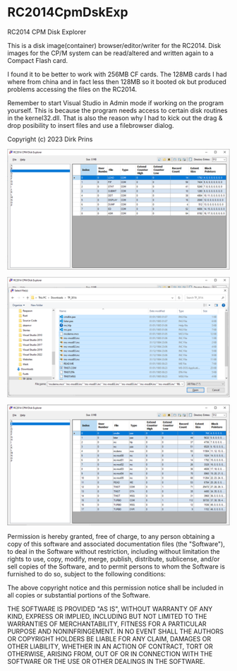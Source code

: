 # RC2014CpmDskExp
RC2014 CPM Disk Explorer

This is a disk image(container) browser/editor/writer for the RC2014.
Disk images for the CP/M system can be read/altered and written again to a Compact Flash card.

I found it to be better to work with 256MB CF cards.
The 128MB cards I had where from china and in fact less then 128MB so it booted ok but produced problems accessing the files on the RC2014.

Remember to start Visual Studio in Admin mode if working on the program yourself.
This is because the program needs access to certain disk routines in the kernel32.dll.
That is also the reason why I had to kick out the drag & drop posibility to insert files and use a filebrowser dialog.

Copyright (c) 2023 Dirk Prins

![Screenshot](ScreenShot1.png)

![Screenshot](ScreenShot2.png)

![Screenshot](ScreenShot3.png)

Permission is hereby granted, free of charge, to any person obtaining a copy of this software and associated documentation files (the "Software"), to deal in the Software without restriction, including without limitation the rights to use, copy, modify, merge, publish, distribute, sublicense, and/or sell copies of the Software, and to permit persons to whom the Software is furnished to do so, subject to the following conditions:

The above copyright notice and this permission notice shall be included in all copies or substantial portions of the Software.

THE SOFTWARE IS PROVIDED "AS IS", WITHOUT WARRANTY OF ANY KIND, EXPRESS OR IMPLIED, INCLUDING BUT NOT LIMITED TO THE WARRANTIES OF MERCHANTABILITY, FITNESS FOR A PARTICULAR PURPOSE AND NONINFRINGEMENT. IN NO EVENT SHALL THE AUTHORS OR COPYRIGHT HOLDERS BE LIABLE FOR ANY CLAIM, DAMAGES OR OTHER LIABILITY, WHETHER IN AN ACTION OF CONTRACT, TORT OR OTHERWISE, ARISING FROM, OUT OF OR IN CONNECTION WITH THE SOFTWARE OR THE USE OR OTHER DEALINGS IN THE SOFTWARE.
